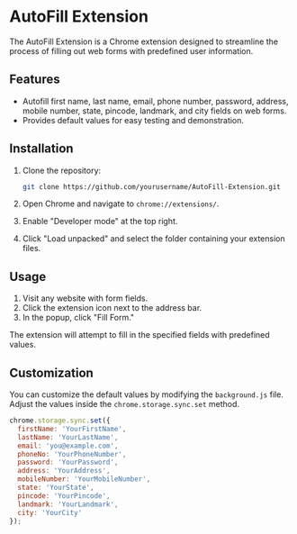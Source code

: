# AutoFill Extension

The AutoFill Extension is a Chrome extension designed to streamline the process of filling out web forms with predefined user information.

## Features

- Autofill first name, last name, email, phone number, password, address, mobile number, state, pincode, landmark, and city fields on web forms.
- Provides default values for easy testing and demonstration.

## Installation

1. Clone the repository:

    ```bash
    git clone https://github.com/yourusername/AutoFill-Extension.git
    ```

2. Open Chrome and navigate to `chrome://extensions/`.
3. Enable "Developer mode" at the top right.
4. Click "Load unpacked" and select the folder containing your extension files.

## Usage

1. Visit any website with form fields.
2. Click the extension icon next to the address bar.
3. In the popup, click "Fill Form."

The extension will attempt to fill in the specified fields with predefined values.

## Customization

You can customize the default values by modifying the `background.js` file. Adjust the values inside the `chrome.storage.sync.set` method.

```javascript
chrome.storage.sync.set({
  firstName: 'YourFirstName',
  lastName: 'YourLastName',
  email: 'you@example.com',
  phoneNo: 'YourPhoneNumber',
  password: 'YourPassword',
  address: 'YourAddress',
  mobileNumber: 'YourMobileNumber',
  state: 'YourState',
  pincode: 'YourPincode',
  landmark: 'YourLandmark',
  city: 'YourCity'
});

